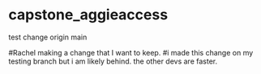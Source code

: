 # capstone_aggieaccess

test change origin main


#Rachel making a change that I want to keep. 
#i made this change on my testing branch but i am likely behind. the other devs are faster. 
